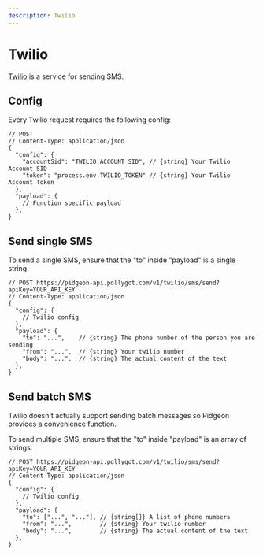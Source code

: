 ```yaml
---
description: Twilio
---
```


# Twilio

[Twilio](twilio.com) is a service for sending SMS.

## Config

Every Twilio request requires the following config:

```json5
// POST 
// Content-Type: application/json
{
  "config": { 
    "accountSid": "TWILIO_ACCOUNT_SID", // {string} Your Twilio Account SID
    "token": "process.env.TWILIO_TOKEN" // {string} Your Twilio Account Token
  },
  "payload": { 
    // Function specific payload
  },
}
```

## Send single SMS

To send a single SMS, ensure that the "to" inside "payload" is a single string.

```json5
// POST https://pidgeon-api.pollygot.com/v1/twilio/sms/send?apiKey=YOUR_API_KEY
// Content-Type: application/json
{
  "config": { 
    // Twilio config
  },
  "payload": { 
    "to": "...",    // {string} The phone number of the person you are sending
    "from": "...",  // {string} Your twilio number
    "body": "...",  // {string} The actual content of the text
  },
}
```


## Send batch SMS

Twilio doesn't actually support sending batch messages so Pidgeon provides a convenience function.

To send multiple SMS, ensure that the "to" inside "payload" is an array of strings.

```json5
// POST https://pidgeon-api.pollygot.com/v1/twilio/sms/send?apiKey=YOUR_API_KEY
// Content-Type: application/json
{
  "config": { 
    // Twilio config
  },
  "payload": { 
    "to": ["...", "..."], // {string[]} A list of phone numbers 
    "from": "...",        // {string} Your twilio number
    "body": "...",        // {string} The actual content of the text
  },
}
```